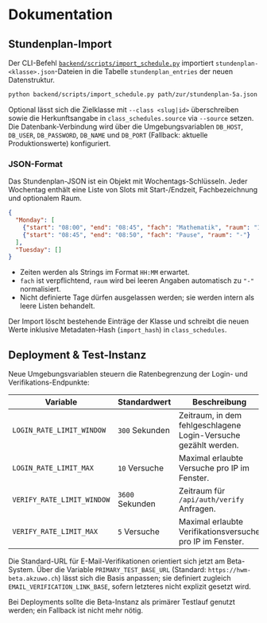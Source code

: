 # Dokumentation

## Stundenplan-Import

Der CLI-Befehl [`backend/scripts/import_schedule.py`](../backend/scripts/import_schedule.py) importiert
`stundenplan-<klasse>.json`-Dateien in die Tabelle `stundenplan_entries` der neuen Datenstruktur.

```bash
python backend/scripts/import_schedule.py path/zur/stundenplan-5a.json
```

Optional lässt sich die Zielklasse mit `--class <slug|id>` überschreiben sowie die Herkunftsangabe in
`class_schedules.source` via `--source` setzen. Die Datenbank-Verbindung wird über die Umgebungsvariablen
`DB_HOST`, `DB_USER`, `DB_PASSWORD`, `DB_NAME` und `DB_PORT` (Fallback: aktuelle Produktionswerte) konfiguriert.

### JSON-Format

Das Stundenplan-JSON ist ein Objekt mit Wochentags-Schlüsseln. Jeder Wochentag enthält eine Liste von Slots mit
Start-/Endzeit, Fachbezeichnung und optionalem Raum.

```json
{
  "Monday": [
    {"start": "08:00", "end": "08:45", "fach": "Mathematik", "raum": "101"},
    {"start": "08:45", "end": "08:50", "fach": "Pause", "raum": "-"}
  ],
  "Tuesday": []
}
```

* Zeiten werden als Strings im Format `HH:MM` erwartet.
* `fach` ist verpflichtend, `raum` wird bei leeren Angaben automatisch zu `"-"` normalisiert.
* Nicht definierte Tage dürfen ausgelassen werden; sie werden intern als leere Listen behandelt.

Der Import löscht bestehende Einträge der Klasse und schreibt die neuen Werte inklusive Metadaten-Hash (`import_hash`) in
`class_schedules`.

## Deployment & Test-Instanz

Neue Umgebungsvariablen steuern die Ratenbegrenzung der Login- und Verifikations-Endpunkte:

| Variable | Standardwert | Beschreibung |
| --- | --- | --- |
| `LOGIN_RATE_LIMIT_WINDOW` | `300` Sekunden | Zeitraum, in dem fehlgeschlagene Login-Versuche gezählt werden. |
| `LOGIN_RATE_LIMIT_MAX` | `10` Versuche | Maximal erlaubte Versuche pro IP im Fenster. |
| `VERIFY_RATE_LIMIT_WINDOW` | `3600` Sekunden | Zeitraum für `/api/auth/verify` Anfragen. |
| `VERIFY_RATE_LIMIT_MAX` | `5` Versuche | Maximal erlaubte Verifikationsversuche pro IP im Fenster. |

Die Standard-URL für E-Mail-Verifikationen orientiert sich jetzt am Beta-System. Über die Variable
`PRIMARY_TEST_BASE_URL` (Standard: `https://hwm-beta.akzuwo.ch`) lässt sich die Basis anpassen; sie definiert zugleich
`EMAIL_VERIFICATION_LINK_BASE`, sofern letzteres nicht explizit gesetzt wird.

Bei Deployments sollte die Beta-Instanz als primärer Testlauf genutzt werden; ein Fallback ist nicht mehr nötig.
